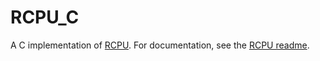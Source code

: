 # RCPU_C

A C implementation of [RCPU](https://github.com/redfast00/RCPU). For documentation,
see the [RCPU readme](https://github.com/redfast00/RCPU#documentation-for-rcpu).
